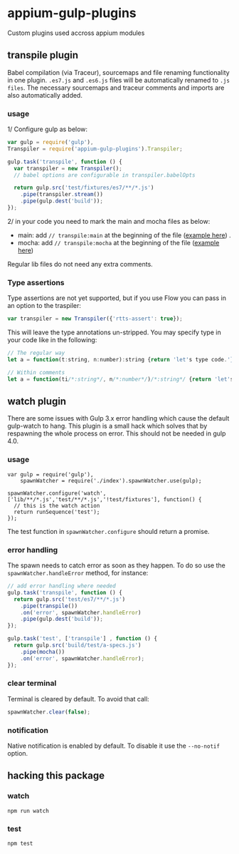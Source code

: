 appium-gulp-plugins
===================

Custom plugins used accross appium modules

## transpile plugin

Babel compilation (via Traceur), sourcemaps and file renaming functionality in
one plugin. `.es7.js` and `.es6.js` files will be automatically renamed to `.js
files`. The necessary sourcemaps and traceur comments and imports are also
automatically added.

### usage

1/ Configure gulp as below:

``` js
var gulp = require('gulp'),
Transpiler = require('appium-gulp-plugins').Transpiler;

gulp.task('transpile', function () {
  var transpiler = new Transpiler();
  // babel options are configurable in transpiler.babelOpts

  return gulp.src('test/fixtures/es7/**/*.js')
    .pipe(transpiler.stream())
    .pipe(gulp.dest('build'));
});
```

2/ in your code you need to mark the main and mocha files as below:

- main: add `// transpile:main` at the beginning of the file ([example here](https://github.com/appium/appium-gulp-plugins/blob/master/test/fixtures/es7/lib/run.es7.js)) .
- mocha: add `// transpile:mocha` at the beginning of the file ([example here](https://github.com/appium/appium-gulp-plugins/blob/master/test/fixtures/es7/test/a-specs.es7.js))

Regular lib files do not need any extra comments.

### Type assertions

Type assertions are not yet supported, but if you use Flow you can pass in an
option to the traspiler:

```js
var transpiler = new Transpiler({'rtts-assert': true});
```

This will leave the type annotations un-stripped. You may specify type in your
code like in the following:

```js
// The regular way
let a = function(t:string, n:number):string {return 'let's type code.'};

// Within comments
let a = function(ti/*:string*/, n/*:number*/)/*:string*/ {return 'let's type code.'};
```

## watch plugin

There are some issues with Gulp 3.x error handling which cause the default
gulp-watch to hang. This plugin is a small hack which solves that by respawning
the whole process on error. This should not be needed in gulp 4.0.

### usage

```
var gulp = require('gulp'),
    spawnWatcher = require('./index').spawnWatcher.use(gulp);

spawnWatcher.configure('watch', ['lib/**/*.js','test/**/*.js','!test/fixtures'], function() {
  // this is the watch action
  return runSequence('test');
});
```

The test function in `spawnWatcher.configure` should return a promise.

### error handling

The spawn needs to catch error as soon as they happen. To do so use the
`spawnWatcher.handleError` method, for instance:

```js
// add error handling where needed
gulp.task('transpile', function () {
  return gulp.src('test/es7/**/*.js')
    .pipe(transpile())
    .on('error', spawnWatcher.handleError)
    .pipe(gulp.dest('build'));
});

gulp.task('test', ['transpile'] , function () {
  return gulp.src('build/test/a-specs.js')
    .pipe(mocha())
    .on('error', spawnWatcher.handleError);
});
```

### clear terminal

Terminal is cleared by default. To avoid that call:

```js
spawnWatcher.clear(false);
```

### notification

Native notification is enabled by default. To disable it use the
`--no-notif` option.

## hacking this package

### watch

```
npm run watch
```

### test

```
npm test
```
